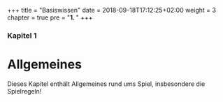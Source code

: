 ﻿+++
title = "Basiswissen"
date = 2018-09-18T17:12:25+02:00
weight = 3
chapter = true
pre = "<b>1. </b>"
+++

### Kapitel 1

# Allgemeines

Dieses Kapitel enthält Allgemeines rund ums Spiel, insbesondere die Spielregeln!